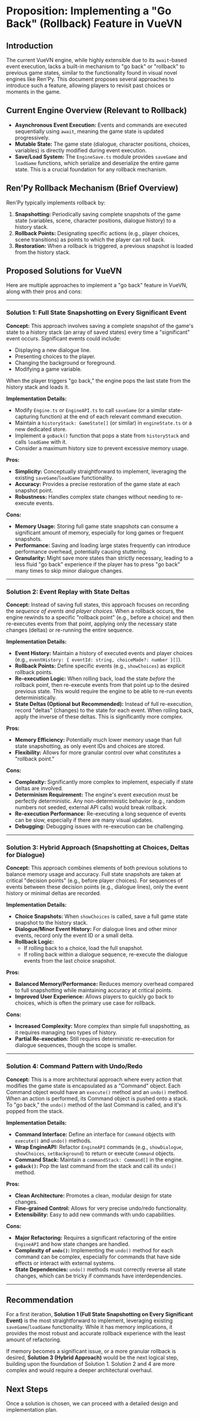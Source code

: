 # Proposition: Implementing a "Go Back" (Rollback) Feature in VueVN

## Introduction

The current VueVN engine, while highly extensible due to its `await`-based event execution, lacks a built-in mechanism to "go back" or "rollback" to previous game states, similar to the functionality found in visual novel engines like Ren'Py. This document proposes several approaches to introduce such a feature, allowing players to revisit past choices or moments in the game.

## Current Engine Overview (Relevant to Rollback)

*   **Asynchronous Event Execution:** Events and commands are executed sequentially using `await`, meaning the game state is updated progressively.
*   **Mutable State:** The game state (dialogue, character positions, choices, variables) is directly modified during event execution.
*   **Save/Load System:** The `EngineSave.ts` module provides `saveGame` and `loadGame` functions, which serialize and deserialize the entire game state. This is a crucial foundation for any rollback mechanism.

## Ren'Py Rollback Mechanism (Brief Overview)

Ren'Py typically implements rollback by:
1.  **Snapshotting:** Periodically saving complete snapshots of the game state (variables, scene, character positions, dialogue history) to a history stack.
2.  **Rollback Points:** Designating specific actions (e.g., player choices, scene transitions) as points to which the player can roll back.
3.  **Restoration:** When a rollback is triggered, a previous snapshot is loaded from the history stack.

## Proposed Solutions for VueVN

Here are multiple approaches to implement a "go back" feature in VueVN, along with their pros and cons:

---

### Solution 1: Full State Snapshotting on Every Significant Event

**Concept:**
This approach involves saving a complete snapshot of the game's state to a history stack (an array of saved states) every time a "significant" event occurs. Significant events could include:
*   Displaying a new dialogue line.
*   Presenting choices to the player.
*   Changing the background or foreground.
*   Modifying a game variable.

When the player triggers "go back," the engine pops the last state from the history stack and loads it.

**Implementation Details:**
*   Modify `Engine.ts` or `EngineAPI.ts` to call `saveGame` (or a similar state-capturing function) at the end of each relevant command execution.
*   Maintain a `historyStack: GameState[]` (or similar) in `engineState.ts` or a new dedicated store.
*   Implement a `goBack()` function that pops a state from `historyStack` and calls `loadGame` with it.
*   Consider a maximum history size to prevent excessive memory usage.

**Pros:**
*   **Simplicity:** Conceptually straightforward to implement, leveraging the existing `saveGame`/`loadGame` functionality.
*   **Accuracy:** Provides a precise restoration of the game state at each snapshot point.
*   **Robustness:** Handles complex state changes without needing to re-execute events.

**Cons:**
*   **Memory Usage:** Storing full game state snapshots can consume a significant amount of memory, especially for long games or frequent snapshots.
*   **Performance:** Saving and loading large states frequently can introduce performance overhead, potentially causing stuttering.
*   **Granularity:** Might save more states than strictly necessary, leading to a less fluid "go back" experience if the player has to press "go back" many times to skip minor dialogue changes.

---

### Solution 2: Event Replay with State Deltas

**Concept:**
Instead of saving full states, this approach focuses on recording the *sequence of events and player choices*. When a rollback occurs, the engine rewinds to a specific "rollback point" (e.g., before a choice) and then re-executes events from that point, applying only the necessary state changes (deltas) or re-running the entire sequence.

**Implementation Details:**
*   **Event History:** Maintain a history of executed events and player choices (e.g., `eventHistory: { eventId: string, choiceMade?: number }[]`).
*   **Rollback Points:** Define specific events (e.g., `showChoices`) as explicit rollback points.
*   **Re-execution Logic:** When rolling back, load the state *before* the rollback point, then re-execute events from that point up to the desired previous state. This would require the engine to be able to re-run events deterministically.
*   **State Deltas (Optional but Recommended):** Instead of full re-execution, record "deltas" (changes) to the state for each event. When rolling back, apply the inverse of these deltas. This is significantly more complex.

**Pros:**
*   **Memory Efficiency:** Potentially much lower memory usage than full state snapshotting, as only event IDs and choices are stored.
*   **Flexibility:** Allows for more granular control over what constitutes a "rollback point."

**Cons:**
*   **Complexity:** Significantly more complex to implement, especially if state deltas are involved.
*   **Determinism Requirement:** The engine's event execution must be perfectly deterministic. Any non-deterministic behavior (e.g., random numbers not seeded, external API calls) would break rollback.
*   **Re-execution Performance:** Re-executing a long sequence of events can be slow, especially if there are many visual updates.
*   **Debugging:** Debugging issues with re-execution can be challenging.

---

### Solution 3: Hybrid Approach (Snapshotting at Choices, Deltas for Dialogue)

**Concept:**
This approach combines elements of both previous solutions to balance memory usage and accuracy. Full state snapshots are taken at critical "decision points" (e.g., before player choices). For sequences of events between these decision points (e.g., dialogue lines), only the event history or minimal deltas are recorded.

**Implementation Details:**
*   **Choice Snapshots:** When `showChoices` is called, save a full game state snapshot to the history stack.
*   **Dialogue/Minor Event History:** For dialogue lines and other minor events, record only the event ID or a small delta.
*   **Rollback Logic:**
    *   If rolling back to a choice, load the full snapshot.
    *   If rolling back within a dialogue sequence, re-execute the dialogue events from the last choice snapshot.

**Pros:**
*   **Balanced Memory/Performance:** Reduces memory overhead compared to full snapshotting while maintaining accuracy at critical points.
*   **Improved User Experience:** Allows players to quickly go back to choices, which is often the primary use case for rollback.

**Cons:**
*   **Increased Complexity:** More complex than simple full snapshotting, as it requires managing two types of history.
*   **Partial Re-execution:** Still requires deterministic re-execution for dialogue sequences, though the scope is smaller.

---

### Solution 4: Command Pattern with Undo/Redo

**Concept:**
This is a more architectural approach where every action that modifies the game state is encapsulated as a "Command" object. Each Command object would have an `execute()` method and an `undo()` method. When an action is performed, its Command object is pushed onto a stack. To "go back," the `undo()` method of the last Command is called, and it's popped from the stack.

**Implementation Details:**
*   **Command Interface:** Define an interface for `Command` objects with `execute()` and `undo()` methods.
*   **Wrap EngineAPI:** Refactor `EngineAPI` commands (e.g., `showDialogue`, `showChoices`, `setBackground`) to return or execute `Command` objects.
*   **Command Stack:** Maintain a `commandStack: Command[]` in the engine.
*   **`goBack()`:** Pop the last command from the stack and call its `undo()` method.

**Pros:**
*   **Clean Architecture:** Promotes a clean, modular design for state changes.
*   **Fine-grained Control:** Allows for very precise undo/redo functionality.
*   **Extensibility:** Easy to add new commands with undo capabilities.

**Cons:**
*   **Major Refactoring:** Requires a significant refactoring of the entire `EngineAPI` and how state changes are handled.
*   **Complexity of `undo()`:** Implementing the `undo()` method for each command can be complex, especially for commands that have side effects or interact with external systems.
*   **State Dependencies:** `undo()` methods must correctly reverse all state changes, which can be tricky if commands have interdependencies.

---

## Recommendation

For a first iteration, **Solution 1 (Full State Snapshotting on Every Significant Event)** is the most straightforward to implement, leveraging existing `saveGame`/`loadGame` functionality. While it has memory implications, it provides the most robust and accurate rollback experience with the least amount of refactoring.

If memory becomes a significant issue, or a more granular rollback is desired, **Solution 3 (Hybrid Approach)** would be the next logical step, building upon the foundation of Solution 1. Solution 2 and 4 are more complex and would require a deeper architectural overhaul.

## Next Steps

Once a solution is chosen, we can proceed with a detailed design and implementation plan.
